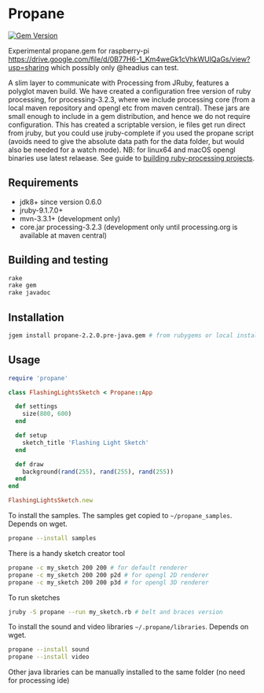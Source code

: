 # Propane
[![Gem Version](https://badge.fury.io/rb/propane.svg)](https://badge.fury.io/rb/propane)

Experimental propane.gem for raspberry-pi https://drive.google.com/file/d/0B77H6-1_Km4weGk1cVhkWUlQaGs/view?usp=sharing which possibly only @headius can test.

A slim layer to communicate with Processing from JRuby, features a polyglot maven build. We have created a configuration free version of ruby processing, for processing-3.2.3, where we include processing core (from a local maven repository and opengl etc from maven central). These jars are small enough to include in a gem distribution, and hence we do not require configuration. This has created a scriptable version, ie files get run direct from jruby, but you could use jruby-complete if you used the propane script (avoids need to give the absolute data path for the data folder, but would also be needed for a watch mode). NB: for linux64 and macOS opengl binaries use latest relaease. See guide to [building ruby-processing projects][building].

## Requirements

- jdk8+ since version 0.6.0
- jruby-9.1.7.0+
- mvn-3.3.1+ (development only)
- core.jar processing-3.2.3 (development only until processing.org is available at maven central)

## Building and testing

```bash
rake
rake gem
rake javadoc
```

## Installation
```bash
jgem install propane-2.2.0.pre-java.gem # from rubygems or local install
```

## Usage

``` ruby
require 'propane'

class FlashingLightsSketch < Propane::App

  def settings
    size(800, 600)
  end

  def setup
    sketch_title 'Flashing Light Sketch'
  end

  def draw
    background(rand(255), rand(255), rand(255))
  end
end

FlashingLightsSketch.new
```

To install the samples.  The samples get copied to `~/propane_samples`. Depends on wget.
```bash
propane --install samples
```
There is a handy sketch creator tool
```bash
propane -c my_sketch 200 200 # for default renderer
propane -c my_sketch 200 200 p2d # for opengl 2D renderer
propane -c my_sketch 200 200 p3d # for opengl 3D renderer
```

To run sketches

```bash
jruby -S propane --run my_sketch.rb # belt and braces version
```
To install the sound and video libraries `~/.propane/libraries`. Depends on wget.
```bash
propane --install sound
propane --install video
```
Other java libraries can be manually installed to the same folder (no need for processing ide)

[building]:http://ruby-processing.github.io/building/building/
